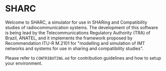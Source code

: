 # SHARC
Welcome to SHARC, a simulator for use in SHARing and Compatibility studies of radiocommunication systems. The development of this 
software is being lead by the Telecommunications Regulatory Authority (TRA) of Brazil, ANATEL, and it implements the framework 
proposed by Recommendation ITU-R M.2101 for "modelling and simulation of IMT networks and systems for use in sharing and 
compatibility studies".

Please refer to `CONTRIBUTING.md` for contribution guidelines and how to setup your environment.
